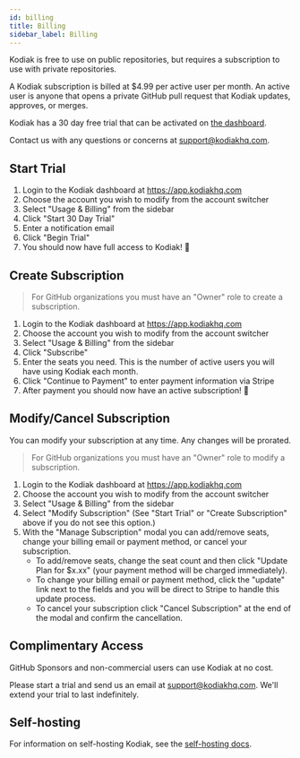 ```yaml
---
id: billing
title: Billing
sidebar_label: Billing
---
```


Kodiak is free to use on public repositories, but requires a subscription to use with private repositories.

A Kodiak subscription is billed at \$4.99 per active user per month. An active user is anyone that opens a private GitHub pull request that Kodiak updates, approves, or merges.

Kodiak has a 30 day free trial that can be activated on [the dashboard](https://app.kodiakhq.com).

Contact us with any questions or concerns at support@kodiakhq.com.

## Start Trial

1. Login to the Kodiak dashboard at https://app.kodiakhq.com
2. Choose the account you wish to modify from the account switcher
3. Select "Usage & Billing" from the sidebar
4. Click "Start 30 Day Trial"
5. Enter a notification email
6. Click "Begin Trial"
7. You should now have full access to Kodiak! 🎉

## Create Subscription

> For GitHub organizations you must have an "Owner" role to create a subscription.

1. Login to the Kodiak dashboard at https://app.kodiakhq.com
2. Choose the account you wish to modify from the account switcher
3. Select "Usage & Billing" from the sidebar
4. Click "Subscribe"
5. Enter the seats you need. This is the number of active users you will have using Kodiak each month.
6. Click "Continue to Payment" to enter payment information via Stripe
7. After payment you should now have an active subscription! 🎉

## Modify/Cancel Subscription

You can modify your subscription at any time. Any changes will be prorated.

> For GitHub organizations you must have an "Owner" role to modify a subscription.

1. Login to the Kodiak dashboard at https://app.kodiakhq.com
2. Choose the account you wish to modify from the account switcher
3. Select "Usage & Billing" from the sidebar
4. Select "Modify Subscription" (See "Start Trial" or "Create Subscription" above if you do not see this option.)
5. With the "Manage Subscription" modal you can add/remove seats, change your billing email or payment method, or cancel your subscription.
   - To add/remove seats, change the seat count and then click "Update Plan for \$x.xx" (your payment method will be charged immediately).
   - To change your billing email or payment method, click the "update" link next to the fields and you will be direct to Stripe to handle this update process.
   - To cancel your subscription click "Cancel Subscription" at the end of the modal and confirm the cancellation.

## Complimentary Access

GitHub Sponsors and non-commercial users can use Kodiak at no cost.

Please start a trial and send us an email at support@kodiakhq.com. We'll extend your trial to last indefinitely.

## Self-hosting

For information on self-hosting Kodiak, see the [self-hosting docs](self-hosting.md).
